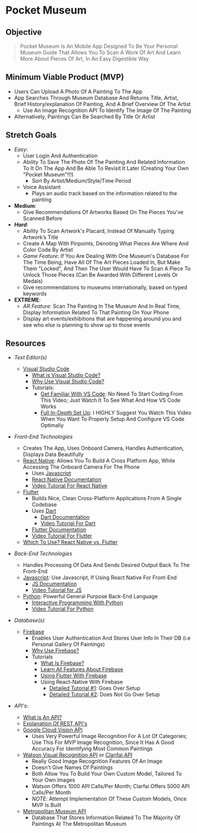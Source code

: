 # Pocket Museum

## Objective
> Pocket Museum Is An Mobile App Designed To Be Your Personal Museum Guide That Allows You To Scan A Work Of Art And Learn More About Pieces Of Art, In An Easy Digestible Way

## Minimum Viable Product (MVP)
- Users Can Upload A Photo Of A Painting To The App
- App Searches Through Museum Database And Returns Title, Artist, Brief History/explanation Of Painting, And A Brief Overview Of The Artist
    - Use An Image Recognition API To Identify The Image Of The Painting
- Alternatively, Paintings Can Be Searched By Title Or Artist

## Stretch Goals
- *Easy*:
    - User Login And Authentication
    - Ability To Save The Photo Of The Painting And Related Information To It On The App And Be Able To Revisit It Later (Creating Your Own "Pocket Museum"!!!)
        - Sort By Artist/Medium/Style/Time Period
    - Voice Assistant
        - Plays an audio track based on the information related to the painting
- **Medium**:
    - Give Recommendations Of Artworks Based On The Pieces You've Scanned Before
- ***Hard***:
    - Ability To Scan Artwork's Placard, Instead Of Manually Typing Artwork’s Title
    - Create A Map With Pinpoints, Denoting What Pieces Are Where And Color Code By Artist
    - *Game Feature*: If You Are Dealing With One Museum's Database For The Time Being, Have All Of The Art Pieces Loaded In, But Make Them "Locked", And Then The User Would Have To Scan A Piece To Unlock Those Pieces (Can Be Awarded With Different Levels Or Medals)
    - Give recommendations to museums internationally, based on typed keywords
- ****EXTREME****:
    - *AR Feature*: Scan The Painting In The Museum And In Real Time, Display Information Related To That Painting On Your Phone
    - Display art events/exhibitions that are happening around you and see who else is planning to show up to those events

## Resources
- *Text Editor(s)*
    - [Visual Studio Code](https://code.visualstudio.com/)
        - [What is Visual Studio Code?](https://code.visualstudio.com/docs/editor/whyvscode)
        - [Why Use Visual Studio Code?](https://blog.eduonix.com/software-development/visual-studio-code-popular/)
        - Tutorials:
            - [Get Familiar With VS Code](https://www.youtube.com/playlist?list=PLC3y8-rFHvwhleivq1QohBZN4d8IdzG3c): No Need To Start Coding From This Video; Just Watch It To See What And How VS Code Works
            - [Full In-Depth Set Up](https://www.youtube.com/watch?v=fnPhJHN0jTE): I HIGHLY Suggest You Watch This Video When You Want To Properly Setup And Configure VS Code Optimally
- *Front-End Technologies*
    - Creates The App, Uses Onboard Camera, Handles Authentication, Displays Data Beautifully
    - [React Native](https://facebook.github.io/react-native/): Allows You To Build A Cross Platform App, While Accessing The Onboard Camera For The Phone
        - Uses [Javascript](https://www.javascript.com/)
        - [React Native Documentation](https://www.tutorialspoint.com/react_native/index.htm)
        - [Video Tutorial For React Native](https://www.youtube.com/watch?v=mkualZPRZCs)
    - [Flutter](https://flutter.dev/)
        - Builds Nice, Clean Cross-Platform Applications From A Single Codebase
        - Uses [Dart](https://dart.dev/)
            - [Dart Documentation](https://dart.dev/guides/language/language-tour)
            - [Video Tutorial For Dart](https://www.youtube.com/watch?v=OLjyCy-7U2U)
        - [Flutter Documentation](https://flutter.dev/docs/reference/tutorials)
        - [Video Tutorial For Flutter](https://www.youtube.com/watch?v=1gDhl4leEzA)
    - [Which To Use? React Native vs. Flutter](https://www.youtube.com/watch?v=tSyXb0sHBoE)
- *Back-End Technologies*
    - Handles Processing Of Data And Sends Desired Output Back To The Front-End
    - [Javascript](https://www.javascript.com/): Use Javascript, If Using React Native For Front-End
        - [JS Documentation](https://www.javascript.com/learn/strings)
        - [Video Tutorial for JS](https://www.youtube.com/watch?v=hdI2bqOjy3c)
    - [Python](https://www.python.org/): Powerful General Purpose Back-End Language
        - [Interactive Programming With Python](https://www.codecademy.com/learn/learn-python-3)
        - [Video Tutorial For Python](https://www.youtube.com/watch?v=YYXdXT2l-Gg&list=PL-osiE80TeTt2d9bfVyTiXJA-UTHn6WwU)
        
- *Database(s)*
    - [Firebase](https://firebase.google.com/)
        - Enables User Authentication And Stores User Info In Their DB (i.e Personal Gallery Of Paintings)
        - [Why Use Firebase?](https://www.tristatetechnology.com/blog/firebase-backend-mobile-app/)
        - Tutorials
            - [What Is Firebase?](https://www.youtube.com/watch?v=BXHQ5NxU2p8)
            - [Learn All Features About Firebase](https://www.youtube.com/playlist?list=PLl-K7zZEsYLm7CPS0xf-7E7EF3AFxWRCW)
            - [Using Flutter With Firebase](https://www.youtube.com/playlist?list=PL4cUxeGkcC9j--TKIdkb3ISfRbJeJYQwC)
            - Using React-Native With Firebase
                - [Detailed Tutorial #1](https://www.youtube.com/playlist?list=PLy9JCsy2u97m-xWAxGwHZ2vITtj4qBKDm): Goes Over Setup
                - [Detailed Tutorial #2](https://www.youtube.com/playlist?list=PLDr7Z-9oq655ltYjAj3dbEqEbdkALt0fJ): Does Not Go Over Setup
- *API's*:
    - [What is An API?](https://www.youtube.com/watch?v=s7wmiS2mSXY)
    - [Explanation Of REST API's](https://www.youtube.com/watch?v=7YcW25PHnAA)
    - [Google Cloud Vision API](https://cloud.google.com/vision)
        - Uses Very Powerful Image Recognition For A Lot Of Categories; Use This For *MVP* Image Recognition, Since It Has A Good Accuracy For Identifying Most Common Paintings
    - [Watson Visual Recognition API](https://www.ibm.com/cloud/watson-visual-recognition) or [Clarifai API](https://www.clarifai.com/)
        - Really Good Image Recognition Features Of An Image
        - Doesn't Give Names Of Paintings
        - Both Allow You To Build Your Own Custom Model, Tailored To Your Own Images
        - Watson Offers 1000 API Calls/Per Month; Clarfai Offers 5000 API Calls/Per Month
        - *NOTE*: Attempt Implementation Of These Custom Models, Once MVP Is Built
    - [Metropolitan Museum API](https://metmuseum.github.io/)
        - Database That Stores Information Related To The Majority Of Paintings At The Metropolitan Museum
